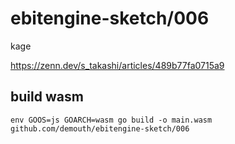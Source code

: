 # ebitengine-sketch/006

kage

https://zenn.dev/s_takashi/articles/489b77fa0715a9

## build wasm

```
env GOOS=js GOARCH=wasm go build -o main.wasm github.com/demouth/ebitengine-sketch/006
```
